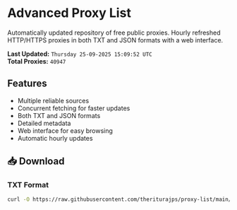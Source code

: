 # Advanced Proxy List

Automatically updated repository of free public proxies. Hourly refreshed HTTP/HTTPS proxies in both TXT and JSON formats with a web interface.

**Last Updated:** `Thursday 25-09-2025 15:09:52 UTC`  
**Total Proxies:** `40947`

## Features
- Multiple reliable sources
- Concurrent fetching for faster updates
- Both TXT and JSON formats
- Detailed metadata
- Web interface for easy browsing
- Automatic hourly updates

## 📥 Download

### TXT Format
```bash
curl -O https://raw.githubusercontent.com/theriturajps/proxy-list/main/proxies.txt